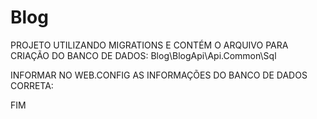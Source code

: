 # Blog

PROJETO UTILIZANDO MIGRATIONS E
CONTÉM O ARQUIVO PARA CRIAÇÃO DO BANCO DE DADOS:
Blog\BlogApi\Api.Common\Sql 

INFORMAR NO WEB.CONFIG AS INFORMAÇÕES DO BANCO DE DADOS CORRETA:<add name="DataContext"/>
<add name="DataContext" connectionString="Data Source=IP;&#xA;       Initial Catalog=Modelo;Persist Security Info=True;User ID=user;Password=PASS" providerName="System.Data.SqlClient" />


FIM
